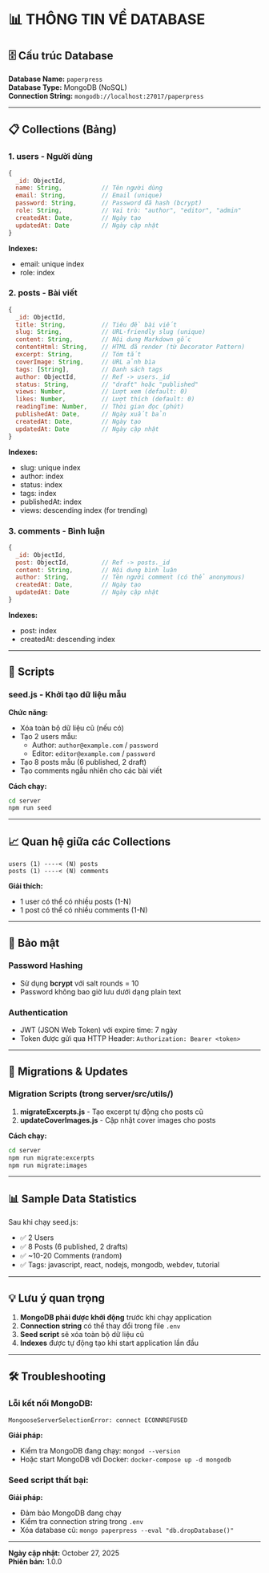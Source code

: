 # 📊 THÔNG TIN VỀ DATABASE

## 🗄️ Cấu trúc Database

**Database Name:** `paperpress`  
**Database Type:** MongoDB (NoSQL)  
**Connection String:** `mongodb://localhost:27017/paperpress`

---

## 📋 Collections (Bảng)

### 1. **users** - Người dùng

```javascript
{
  _id: ObjectId,
  name: String,           // Tên người dùng
  email: String,          // Email (unique)
  password: String,       // Password đã hash (bcrypt)
  role: String,           // Vai trò: "author", "editor", "admin"
  createdAt: Date,        // Ngày tạo
  updatedAt: Date         // Ngày cập nhật
}
```

**Indexes:**

- email: unique index
- role: index

### 2. **posts** - Bài viết

```javascript
{
  _id: ObjectId,
  title: String,          // Tiêu đề bài viết
  slug: String,           // URL-friendly slug (unique)
  content: String,        // Nội dung Markdown gốc
  contentHtml: String,    // HTML đã render (từ Decorator Pattern)
  excerpt: String,        // Tóm tắt
  coverImage: String,     // URL ảnh bìa
  tags: [String],         // Danh sách tags
  author: ObjectId,       // Ref -> users._id
  status: String,         // "draft" hoặc "published"
  views: Number,          // Lượt xem (default: 0)
  likes: Number,          // Lượt thích (default: 0)
  readingTime: Number,    // Thời gian đọc (phút)
  publishedAt: Date,      // Ngày xuất bản
  createdAt: Date,        // Ngày tạo
  updatedAt: Date         // Ngày cập nhật
}
```

**Indexes:**

- slug: unique index
- author: index
- status: index
- tags: index
- publishedAt: index
- views: descending index (for trending)

### 3. **comments** - Bình luận

```javascript
{
  _id: ObjectId,
  post: ObjectId,         // Ref -> posts._id
  content: String,        // Nội dung bình luận
  author: String,         // Tên người comment (có thể anonymous)
  createdAt: Date,        // Ngày tạo
  updatedAt: Date         // Ngày cập nhật
}
```

**Indexes:**

- post: index
- createdAt: descending index

---

## 🔧 Scripts

### **seed.js** - Khởi tạo dữ liệu mẫu

**Chức năng:**

- Xóa toàn bộ dữ liệu cũ (nếu có)
- Tạo 2 users mẫu:
  - Author: `author@example.com` / `password`
  - Editor: `editor@example.com` / `password`
- Tạo 8 posts mẫu (6 published, 2 draft)
- Tạo comments ngẫu nhiên cho các bài viết

**Cách chạy:**

```bash
cd server
npm run seed
```

---

## 📈 Quan hệ giữa các Collections

```
users (1) ----< (N) posts
posts (1) ----< (N) comments
```

**Giải thích:**

- 1 user có thể có nhiều posts (1-N)
- 1 post có thể có nhiều comments (1-N)

---

## 🔐 Bảo mật

### Password Hashing

- Sử dụng **bcrypt** với salt rounds = 10
- Password không bao giờ lưu dưới dạng plain text

### Authentication

- JWT (JSON Web Token) với expire time: 7 ngày
- Token được gửi qua HTTP Header: `Authorization: Bearer <token>`

---

## 🚀 Migrations & Updates

### Migration Scripts (trong server/src/utils/)

1. **migrateExcerpts.js** - Tạo excerpt tự động cho posts cũ
2. **updateCoverImages.js** - Cập nhật cover images cho posts

**Cách chạy:**

```bash
cd server
npm run migrate:excerpts
npm run migrate:images
```

---

## 📊 Sample Data Statistics

Sau khi chạy seed.js:

- ✅ 2 Users
- ✅ 8 Posts (6 published, 2 drafts)
- ✅ ~10-20 Comments (random)
- ✅ Tags: javascript, react, nodejs, mongodb, webdev, tutorial

---

## 💡 Lưu ý quan trọng

1. **MongoDB phải được khởi động** trước khi chạy application
2. **Connection string** có thể thay đổi trong file `.env`
3. **Seed script** sẽ xóa toàn bộ dữ liệu cũ
4. **Indexes** được tự động tạo khi start application lần đầu

---

## 🛠️ Troubleshooting

### Lỗi kết nối MongoDB:

```
MongooseServerSelectionError: connect ECONNREFUSED
```

**Giải pháp:**

- Kiểm tra MongoDB đang chạy: `mongod --version`
- Hoặc start MongoDB với Docker: `docker-compose up -d mongodb`

### Seed script thất bại:

**Giải pháp:**

- Đảm bảo MongoDB đang chạy
- Kiểm tra connection string trong `.env`
- Xóa database cũ: `mongo paperpress --eval "db.dropDatabase()"`

---

**Ngày cập nhật:** October 27, 2025  
**Phiên bản:** 1.0.0
